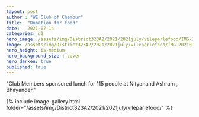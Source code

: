 ```yaml
---
layout: post
author : "WE Club of Chembur"
title:  "Donation for food"
date:   2021-07-14
categories: d2
hero_image: /assets/img/District323A2/2021/2021july/vileparlefood/IMG-20210714-WA0023.jpg
image: /assets/img/District323A2/2021/2021july/vileparlefood/IMG-20210714-WA0024.jpg
hero_height: is-medium
hero_background_size : cover
hero_darken: true
published: true
---
```


"Club Members sponsored lunch for 115 people at Nityanand Ashram , Bhayander."



{% include image-gallery.html folder="/assets/img/District323A2/2021/2021july/vileparlefood/" %}
